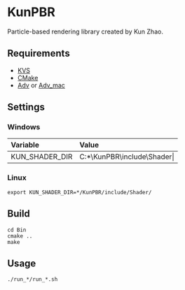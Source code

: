 KunPBR
===
Particle-based rendering library created by Kun Zhao.

## Requirements
* [KVS](https://github.com/zkbreeze/kvs/) 
* [CMake](http://www.cmake.org/)
* [Adv](http://adventure.sys.t.u-tokyo.ac.jp/jp/)  or  [Adv_mac](https://github.com/zkbreeze/Adventure_IO)

## Settings

### Windows
|Variable|Value|
|:-------|:----|
|KUN_SHADER_DIR |C:*\KunPBR\include\Shader\|

### Linux
```
export KUN_SHADER_DIR=*/KunPBR/include/Shader/
```

## Build
```
cd Bin
cmake ..
make
```

## Usage
```
./run_*/run_*.sh
```